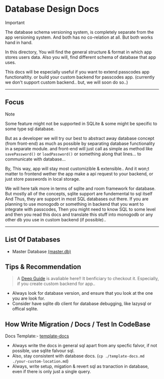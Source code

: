 # Database Design Docs

> [!IMPORTANT]
> The database schema versioning system, is completely separate from the app versioning system. 
> And both has no co-relation at all. But both works hand in hand.

In this directory, You will find the general structure & format in which app stores users data.
Also you will, find different schema of database that app uses.

This docs will be especially useful if you want to extend passcodes app functionaltity. 
or build your custom backend for passcodes app. (currently we don't support custom backend.. but, we will soon do so..)

---

## Focus

> [!NOTE]
> Some feature might not be supported in SQLite & some might be specific to some type sql database.
>
> But as a developer we will try our best to abstract away database concept (from front-end) as much as possible by separating database functionality in a separate module. 
> and front-end will just call as simple as method like `savePassword()` or `loadPassword()` or something along that lines... to communicate with database...
>
> By, This way, app will stay most customizible & extensible.. And it won;t matter to frontend wether the app make a api request to your backend,
> or just store passwords in local storage.

We will here talk more in terms of sqlite and room framework for database. But mostly all of the concepts, sqlite support are fundemental to sql itself 
And Thus, they are support in most SQL databases out there. If you are planning to use monogodb or something in backend that you want to integrate with passcodes,
Then you might need to know SQL to some level and then you read this docs and translate this stuff into monogodb or any other db you use in custom backend (if possible)..

---

## List Of Databases

- Master Database [(master.db)](master.db)

## Tips & Recommendation

> A [Deep Guide](deep-guide.md) is avaliable here!! 
> It benficiary to checkout it. Especially, if you create custom backend for app..

- Always look for database version, and ensure that you look at the one you are look for.
- Consider have sqlite db client for database debugging, like lazysql or offical sqlite.

## How Write Migration / Docs / Test In CodeBase

Docs Template:- [template-docs](template-docs.md)

- Always write the docs in general sql apart from any specfic falvor, if not possible, use sqlite falvour sql.
- Also, stay consistent with database docs. (`cp ./template-docs.md ./your-custom-location.md`)
- Always, write setup, migation & revert sql as tranaction in database, even if there is only just a single query.

